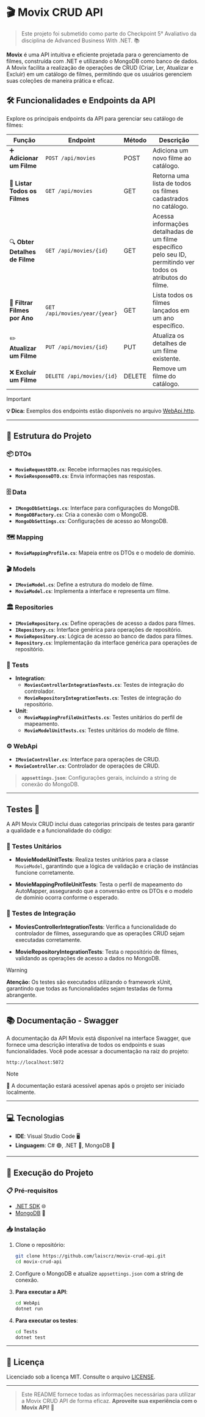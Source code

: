 # 🎬 Movix CRUD API

> Este projeto foi submetido como parte do Checkpoint 5° Avaliativo da disciplina de Advanced Business With .NET. 📚

**Movix** é uma API intuitiva e eficiente projetada para o gerenciamento de filmes, construída com .NET e utilizando o MongoDB como banco de dados. A Movix facilita a realização de operações de CRUD (Criar, Ler, Atualizar e Excluir) em um catálogo de filmes, permitindo que os usuários gerenciem suas coleções de maneira prática e eficaz.


## 🛠️ Funcionalidades e Endpoints da API

Explore os principais endpoints da API para gerenciar seu catálogo de filmes:

| Função                                    | Endpoint                     | Método | Descrição                                                                                     |
|-------------------------------------------|------------------------------|--------|-----------------------------------------------------------------------------------------------|
| ➕ **Adicionar um Filme**                  | `POST /api/movies`          | POST   | Adiciona um novo filme ao catálogo.   |
| 📜 **Listar Todos os Filmes**             | `GET /api/movies`           | GET    | Retorna uma lista de todos os filmes cadastrados no catálogo.   |
| 🔍 **Obter Detalhes de Filme**            | `GET /api/movies/{id}`      | GET    | Acessa informações detalhadas de um filme específico pelo seu ID, permitindo ver todos os atributos do filme.                            |
| 📅 **Filtrar Filmes por Ano**             | `GET /api/movies/year/{year}` | GET    | Lista todos os filmes lançados em um ano específico.       |
| ✏️ **Atualizar um Filme**                  | `PUT /api/movies/{id}`      | PUT    | Atualiza os detalhes de um filme existente.      |
| ❌ **Excluir um Filme**                    | `DELETE /api/movies/{id}`   | DELETE | Remove um filme do catálogo.        |


> [!IMPORTANT] 
> **💡 Dica:** Exemplos dos endpoints estão disponíveis no arquivo [WebApi.http](https://github.com/laiscrz/movix-crud-api/blob/main/WebApi/WebApi.http).

---

## 📂 Estrutura do Projeto

### 📦 DTOs
- **`MovieRequestDTO.cs`**: Recebe informações nas requisições.
- **`MovieResponseDTO.cs`**: Envia informações nas respostas.

### 🗄️ Data
- **`IMongoDbSettings.cs`**: Interface para configurações do MongoDB.
- **`MongoDBFactory.cs`**: Cria a conexão com o MongoDB.
- **`MongoDbSettings.cs`**: Configurações de acesso ao MongoDB.

### 🗺️ Mapping
- **`MovieMappingProfile.cs`**: Mapeia entre os DTOs e o modelo de domínio.

### 🎬 Models
- **`IMovieModel.cs`**: Define a estrutura do modelo de filme.
- **`MovieModel.cs`**: Implementa a interface e representa um filme.

### 🏛️ Repositories
- **`IMovieRepository.cs`**: Define operações de acesso a dados para filmes.
- **`IRepository.cs`**: Interface genérica para operações de repositório.
- **`MovieRepository.cs`**: Lógica de acesso ao banco de dados para filmes.
- **`Repository.cs`**: Implementação da interface genérica para operações de repositório.

### 🧪 Tests
- **Integration**:
  - **`MoviesControllerIntegrationTests.cs`**: Testes de integração do controlador.
  - **`MovieRepositoryIntegrationTests.cs`**: Testes de integração do repositório.
- **Unit**:
  - **`MovieMappingProfileUnitTests.cs`**: Testes unitários do perfil de mapeamento.
  - **`MovieModelUnitTests.cs`**: Testes unitários do modelo de filme.

### ⚙️ WebApi
- **`IMovieController.cs`**: Interface para operações de CRUD.
- **`MovieController.cs`**: Controlador de operações de CRUD.

> **`appsettings.json`**: Configurações gerais, incluindo a string de conexão do MongoDB.


---

## Testes 🧪

A API Movix CRUD inclui duas categorias principais de testes para garantir a qualidade e a funcionalidade do código:

### 🧪 Testes Unitários

- **MovieModelUnitTests**: Realiza testes unitários para a classe `MovieModel`, garantindo que a lógica de validação e criação de instâncias funcione corretamente.

- **MovieMappingProfileUnitTests**: Testa o perfil de mapeamento do AutoMapper, assegurando que a conversão entre os DTOs e o modelo de domínio ocorra conforme o esperado.

### 🔗 Testes de Integração

- **MoviesControllerIntegrationTests**: Verifica a funcionalidade do controlador de filmes, assegurando que as operações CRUD sejam executadas corretamente.

- **MovieRepositoryIntegrationTests**: Testa o repositório de filmes, validando as operações de acesso a dados no MongoDB.

> [!WARNING]  
> **Atenção:** Os testes são executados utilizando o framework xUnit, garantindo que todas as funcionalidades sejam testadas de forma abrangente.

---

## 📚 Documentação - Swagger

A documentação da API Movix está disponível na interface Swagger, que fornece uma descrição interativa de todos os endpoints e suas funcionalidades. Você pode acessar a documentação na raiz do projeto:

```https
http://localhost:5072
```

> [!NOTE]
> 📝 A documentação estará acessível apenas após o projeto ser iniciado localmente. 

---

## 💻 Tecnologias

- **IDE**: Visual Studio Code 🖥️
- **Linguagem**: C# 🟢, .NET 🔵, MongoDB 🍃

---

## 🚀 Execução do Projeto

### 📋 Pré-requisitos

- [.NET SDK](https://dotnet.microsoft.com/download) 🌐
- [MongoDB](https://www.mongodb.com/) 🍃

### 📥 Instalação

1. Clone o repositório:
   ```bash
   git clone https://github.com/laiscrz/movix-crud-api.git
   cd movix-crud-api
   ```

2. Configure o MongoDB e atualize `appsettings.json` com a string de conexão.

3. **Para executar a API**:
   ```bash
   cd WebApi
   dotnet run
   ```

4. **Para executar os testes**:
   ```bash
   cd Tests
   dotnet test
   ```

---

## 📄 Licença

Licenciado sob a licença MIT. Consulte o arquivo [LICENSE](https://github.com/laiscrz/movix-crud-api/blob/main/LICENSE).

---

> Este README fornece todas as informações necessárias para utilizar a Movix CRUD API de forma eficaz.
> **Aproveite sua experiência com o Movix API! 🎥**
